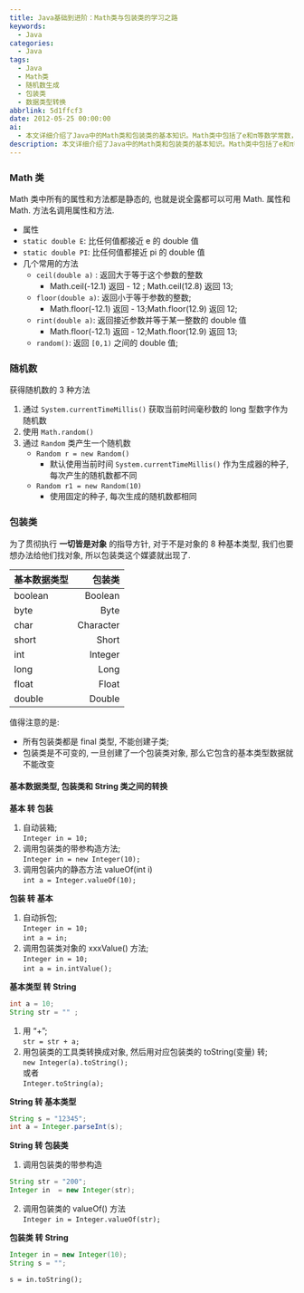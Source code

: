 ```yaml
---
title: Java基础到进阶：Math类与包装类的学习之路
keywords:
  - Java
categories:
  - Java
tags:
  - Java
  - Math类
  - 随机数生成
  - 包装类
  - 数据类型转换
abbrlink: 5d1ffcf3
date: 2012-05-25 00:00:00
ai:
  - 本文详细介绍了Java中的Math类和包装类的基本知识。Math类中包括了e和π等数学常数，以及ceil、floor、rint等常用方法用于处理浮点数。此外，还介绍了随机数生成的几种方式，包括使用System.currentTimeMillis()、Math.random()和Random类的方法。包装类则用于将基本数据类型转换为对象形式，提供了自动装箱、拆箱功能，并展示了如何在不同场景下进行基本类型与String之间的转换。本文旨在帮助开发者掌握Java中的数学计算和随机数生成的实用技巧。
description: 本文详细介绍了Java中的Math类和包装类的基本知识。Math类中包括了e和π等数学常数，以及ceil、floor、rint等常用方法用于处理浮点数。此外，还介绍了随机数生成的几种方式，包括使用System.currentTimeMillis()、Math.random()和Random类的方法。包装类则用于将基本数据类型转换为对象形式，提供了自动装箱、拆箱功能，并展示了如何在不同场景下进行基本类型与String之间的转换。本文旨在帮助开发者掌握Java中的数学计算和随机数生成的实用技巧。
---
```


### Math 类

Math 类中所有的属性和方法都是静态的, 也就是说全露都可以可用 Math. 属性和 Math. 方法名调用属性和方法.

- 属性
- `static double E`: 比任何值都接近 e 的 double 值
- `static double PI`: 比任何值都接近 pi 的 double 值
- 几个常用的方法
  - `ceil(double a)` : 返回大于等于这个参数的整数
    - Math.ceil(-12.1) 返回 - 12 ; Math.ceil(12.8) 返回 13;
  - `floor(double a)`: 返回小于等于参数的整数;
    - Math.floor(-12.1) 返回 - 13;Math.floor(12.9) 返回 12;
  - `rint(double a)`: 返回接近参数并等于某一整数的 double 值
    - Math.floor(-12.1) 返回 - 12;Math.floor(12.9) 返回 13;
  - `random()`: 返回 `[0,1)` 之间的 double 值;

### 随机数

获得随机数的 3 种方法

1. 通过 `System.currentTimeMillis()` 获取当前时间毫秒数的 long 型数字作为随机数
2. 使用 `Math.random()`
3. 通过 `Random` 类产生一个随机数
   - `Random r = new Random()`
     - 默认使用当前时间 `System.currentTimeMillis()` 作为生成器的种子, 每次产生的随机数都不同
   - `Random r1 = new Random(10)`
     - 使用固定的种子, 每次生成的随机数都相同

### 包装类

为了贯彻执行 **一切皆是对象** 的指导方针, 对于不是对象的 8 种基本类型, 我们也要想办法给他们找对象, 所以包装类这个媒婆就出现了.

| 基本数据类型 |    包装类 |
| :----------- | --------: |
| boolean      |   Boolean |
| byte         |      Byte |
| char         | Character |
| short        |     Short |
| int          |   Integer |
| long         |      Long |
| float        |     Float |
| double       |    Double |

值得注意的是:

- 所有包装类都是 final 类型, 不能创建子类;
- 包装类是不可变的, 一旦创建了一个包装类对象, 那么它包含的基本类型数据就不能改变

#### 基本数据类型, 包装类和 String 类之间的转换

**基本 转 包装**

1. 自动装箱;  
   `Integer in = 10;`
2. 调用包装类的带参构造方法;  
   `Integer in = new Integer(10);`
3. 调用包装内的静态方法 valueOf(int i)  
   `int a = Integer.valueOf(10);`

**包装 转 基本**

1. 自动拆包;  
   `Integer in = 10;`  
   `int a = in;`
2. 调用包装类对象的 xxxValue() 方法;  
   `Integer in = 10;`  
   `int a = in.intValue();`

**基本类型 转 String**

```java
int a = 10;
String str = "" ;
```

1. 用 “+”;  
   `str = str + a;`
2. 用包装类的工具类转换成对象, 然后用对应包装类的 toString(变量) 转;  
   `new Integer(a).toString();`  
   或者  
   `Integer.toString(a);`

**String 转 基本类型**

```java
String s = "12345";
int a = Integer.parseInt(s);
```

**String 转 包装类**

1. 调用包装类的带参构造

```java
String str = "200";
Integer in  = new Integer(str);
```

2. 调用包装类的 valueOf() 方法  
   `Integer in = Integer.valueOf(str);`

**包装类 转 String**

```java
Integer in = new Integer(10);
String s = "";
```

`s = in.toString();`

